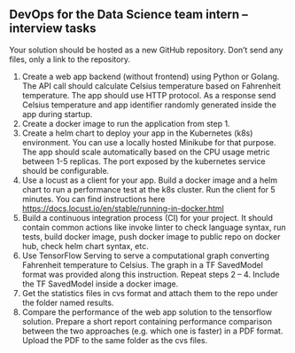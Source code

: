 ## DevOps for the Data Science team intern – interview tasks  
Your solution should be hosted as a new GitHub repository. Don’t send any files, only a link to
the repository.  
1. Create a web app backend (without frontend) using Python or Golang. The API call
should calculate Celsius temperature based on Fahrenheit temperature. The app should
use HTTP protocol. As a response send Celsius temperature and app identifier randomly
generated inside the app during startup.
2. Create a docker image to run the application from step 1.
3. Create a helm chart to deploy your app in the Kubernetes (k8s) environment. You can
use a locally hosted Minikube for that purpose. The app should scale automatically
based on the CPU usage metric between 1-5 replicas. The port exposed by the
kubernetes service should be configurable.
4. Use a locust as a client for your app. Build a docker image and a helm chart to run a
performance test at the k8s cluster. Run the client for 5 minutes. You can find
instructions here https://docs.locust.io/en/stable/running-in-docker.html
5. Build a continuous integration process (CI) for your project. It should contain common
actions like invoke linter to check language syntax, run tests, build docker image, push
docker image to public repo on docker hub, check helm chart syntax, etc.
6. Use TensorFlow Serving to serve a computational graph converting Fahrenheit
temperature to Celsius. The graph in a TF SavedModel format was provided along this
instruction. Repeat steps 2 – 4. Include the TF SavedModel inside a docker image.
7. Get the statistics files in cvs format and attach them to the repo under the folder named
results.
8. Compare the performance of the web app solution to the tensorflow solution. Prepare a
short report containing performance comparison between the two approaches (e.g.
which one is faster) in a PDF format. Upload the PDF to the same folder as the cvs files.